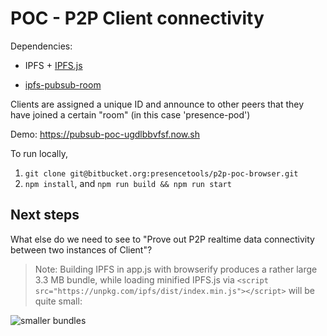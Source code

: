 # POC - P2P Client connectivity

Dependencies:

* IPFS + [IPFS.js](https://github.com/ipfs/js-ipfs)

* [ipfs-pubsub-room](https://github.com/ipfs-shipyard/ipfs-pubsub-room)

Clients are assigned a unique ID and announce to other peers that they have joined a certain "room" (in this case 'presence-pod')

Demo: https://pubsub-poc-ugdlbbvfsf.now.sh

To run locally,

1. `git clone git@bitbucket.org:presencetools/p2p-poc-browser.git`
2. `npm install`, and `npm run build && npm run start`

## Next steps

What else do we need to see to "Prove out P2P realtime data connectivity between two instances of Client"?

> Note: Building IPFS in app.js with browserify produces a rather large 3.3 MB bundle, 
while loading minified IPFS.js via `<script src="https://unpkg.com/ipfs/dist/index.min.js"></script>`
will be quite small:

![smaller bundles](https://cloudup.com/cVp_1twyTPo+)